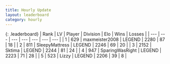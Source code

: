 ```yaml
---
title: Hourly Update
layout: leaderboard
category: hourly
---
```


{: .leaderboard}
| Rank | LV | Player | Division | Elo | Wins | Losses |
| --- | --- | --- | --- | --- | --- | --- |
| <span data-change="0">1</span> | 629 | <span title="ID: 410122">maxmeister2008</span> | LEGEND | <span data-change="0">2280</span> | <span data-change="0">87</span> | <span data-change="0">18</span> |
| <span data-change="1">2</span> | 811 | <span title="ID: 153129">SleepyMattress</span> | LEGEND | <span data-change="3">2246</span> | <span data-change="1">69</span> | <span data-change="0">20</span> |
| <span data-change="-1">3</span> | 2152 | <span title="ID: 353063">Sktima</span> | LEGEND | <span data-change="0">2244</span> | <span data-change="0">81</span> | <span data-change="0">24</span> |
| <span data-change="0">4</span> | 947 | <span title="ID: 402846">SparingWasRight</span> | LEGEND | <span data-change="0">2223</span> | <span data-change="0">71</span> | <span data-change="0">28</span> |
| <span data-change="0">5</span> | 523 | <span title="ID: 44257">Lizzy</span> | LEGEND | <span data-change="0">2206</span> | <span data-change="0">39</span> | <span data-change="0">8</span> |